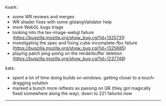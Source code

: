 kvark:
* some WR reviews and merges
* WR shader fixes with some glslangValidator help
* more WebGL bugs triage
* looking into the tex-image-webgl failure (https://bugzilla.mozilla.org/show_bug.cgi?id=1325731)
* investigating the spec and fixing cube-incomplete-fbo failure (https://bugzilla.mozilla.org/show_bug.cgi?id=1325685)
* playing patch ping-poing on the renderbuffer deletion (https://bugzilla.mozilla.org/show_bug.cgi?id=1237748)




kats:
* spent a lot of time doing builds on windows. getting closer to a touch-dragging solution
* marked a bunch more reftests as passing on QR (they got magically fixed somewhere along the way). down to 221 failures now

________________


